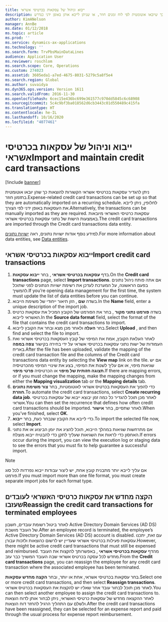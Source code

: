 ```yaml
---
title: ייבוא וניהול של עסקאות בכרטיסי אשראי
description: נושא זה מסביר כיצד לייבא ולתחזק עסקאות הקשורות להוצאות בכרטיסי אשראי. ניתן להגדיר עסקאות אלה כך שיובאו אוטומטית לפי לוח זמנים חוזר, או שניתן לייבא אותן באופן ידני כנדרש.
author: KimANelson
manager: AnnBe
ms.date: 01/12/2018
ms.topic: article
ms.prod: ''
ms.service: dynamics-ax-applications
ms.technology: ''
ms.search.form: TrvPbsMainDataLines
audience: Application User
ms.reviewer: roschlom
ms.search.scope: Core, Operations
ms.custom: 274023
ms.assetid: 3605eda1-a7ed-4675-8031-5279c5a8f5e4
ms.search.region: Global
ms.author: suvaidya
ms.dyn365.ops.version: Version 1611
ms.search.validFrom: 2016-11-30
ms.openlocfilehash: 6cec15e436bc699e361577c970dd5845c6c68908
ms.sourcegitcommit: 5c4c9bf3ba018562d6cb3443c01d550489c415fa
ms.translationtype: HT
ms.contentlocale: he-IL
ms.lasthandoff: 10/16/2020
ms.locfileid: "4077461"
---
```

# <a name="import-and-maintain-credit-card-transactions"></a><span data-ttu-id="2a728-104">ייבוא וניהול של עסקאות בכרטיסי אשראי</span><span class="sxs-lookup"><span data-stu-id="2a728-104">Import and maintain credit card transactions</span></span>

[!include [banner](../includes/banner.md)]

<span data-ttu-id="2a728-105">ניתן להגדיר עסקאות בכרטיסי אשראי הקשורות להוצאות כך שהן יובאו אוטומטית בתזמון חוזר.</span><span class="sxs-lookup"><span data-stu-id="2a728-105">Expense-related credit card transactions can be set up so that they are automatically imported on a recurring schedule.</span></span> <span data-ttu-id="2a728-106">לחלופין, ניתן לייבא את העסקאות באופן ידני לפי הצורך.</span><span class="sxs-lookup"><span data-stu-id="2a728-106">Alternatively, the transactions can be manually imported as they are required.</span></span> <span data-ttu-id="2a728-107">עסקאות כרטיסי האשראי מיובאות באמצעות הישות של נתוני עסקאות בכרטיסי אשראי.</span><span class="sxs-lookup"><span data-stu-id="2a728-107">The credit card transactions are imported through the Credit card transactions data entity.</span></span>

<span data-ttu-id="2a728-108">למידע נוסף אודות ישויות נתונים, ראה [ישויות נתונים](https://docs.microsoft.com/dynamics365/fin-ops-core/dev-itpro/data-entities/data-entities).</span><span class="sxs-lookup"><span data-stu-id="2a728-108">For more information about data entities, see [Data entities](https://docs.microsoft.com/dynamics365/fin-ops-core/dev-itpro/data-entities/data-entities).</span></span>

## <a name="import-credit-card-transactions"></a><span data-ttu-id="2a728-109">ייבוא עסקאות בכרטיסי אשראי</span><span class="sxs-lookup"><span data-stu-id="2a728-109">Import credit card transactions</span></span>

1. <span data-ttu-id="2a728-110">בדף **עסקאות בכרטיסי אשראי** , בחר **ייבוא עסקאות**.</span><span class="sxs-lookup"><span data-stu-id="2a728-110">On the **Credit card transactions** page, select **Import transactions**.</span></span> <span data-ttu-id="2a728-111">אם אתה פותח ניהול נתונים בפעם הראשונה, על המערכת לעדכן את רשימת ישויות הנתונים לפני שתוכל להמשיך.</span><span class="sxs-lookup"><span data-stu-id="2a728-111">If you’re opening data management for the first time, the system must update the list of data entities before you can continue.</span></span>
2. <span data-ttu-id="2a728-112">בשדה **שם** , הזן תיאור ייחודי של משימת הייבוא.</span><span class="sxs-lookup"><span data-stu-id="2a728-112">In the **Name** field, enter a unique description of the import job.</span></span>
3. <span data-ttu-id="2a728-113">בשדה **פורמט נתוני מקור** , בחר את הפורמט של הקובץ המכיל את עסקאות כרטיס האשראי לייבוא.</span><span class="sxs-lookup"><span data-stu-id="2a728-113">In the **Source data format** field, select the format of the file that contains the credit card transactions to import.</span></span>
4. <span data-ttu-id="2a728-114">בחר **העלה** ולאחר מכן מצא ובחר את הקובץ לייבוא.</span><span class="sxs-lookup"><span data-stu-id="2a728-114">Select **Upload** , and then find and select the file to import.</span></span>
5. <span data-ttu-id="2a728-115">לאחר העלאת הקובץ, אמת את המיפוי של קובץ העסקאות בכרטיסי אשראי ואת העמודות של ישות נתוני עסקאות בכרטיסי אשראי על ידי בחירה בקישור **צפה במפה** באריח.</span><span class="sxs-lookup"><span data-stu-id="2a728-115">After the file has been uploaded, validate the mapping of the credit card transaction file and the columns of the Credit card transactions data entity by selecting the **View map** link on the tile.</span></span> <span data-ttu-id="2a728-116">אם יש שגיאות מיפוי, או אם עליך לשנות את המיפוי, בצע את שינויי המיפוי מהכרטיסיה **תצוגה חזותית של מיפוי** או הכרטיסיה **פרטי מיפוי**.</span><span class="sxs-lookup"><span data-stu-id="2a728-116">If there are mapping errors, or if you must change the mapping, make the mapping changes from either the **Mapping visualization** tab or the **Mapping details** tab.</span></span>
6. <span data-ttu-id="2a728-117">כדי להפוך את העסקאות בכרטיס אשראי לאוטומטיות, בחר **צור משימת נתונים חוזרת**.</span><span class="sxs-lookup"><span data-stu-id="2a728-117">To automate the credit card transactions, select **Create recurring data job**.</span></span> <span data-ttu-id="2a728-118">לאחר מכן תוכל להגדיר כל כמה זמן יבוצא ייבוא של עסקאות בכרטיסי אשראי.</span><span class="sxs-lookup"><span data-stu-id="2a728-118">You can then set the recurrence that defines how often credit card transactions should be imported.</span></span> <span data-ttu-id="2a728-119">לאחר שתסיים, בחר **אישור**.</span><span class="sxs-lookup"><span data-stu-id="2a728-119">When you’ve finished, select **OK**.</span></span>
7. <span data-ttu-id="2a728-120">כדי לייבא את הקובץ שנבחר כעת, בחר **ייבוא**.</span><span class="sxs-lookup"><span data-stu-id="2a728-120">To import the selected file now, select **Import**.</span></span>
8. <span data-ttu-id="2a728-121">אם מתרחשות שגיאות במהלך הייבוא, תוכל להציג את יומן הביצוע או את נתוני האחסון כדי לראות את השגיאות שעליך לתקן כדי להבטיח ייבוא מוצלח.</span><span class="sxs-lookup"><span data-stu-id="2a728-121">If errors occur during the import, you can view the execution log or staging data to see the errors that you must fix to help guarantee a successful import.</span></span>

> [!NOTE]
> <span data-ttu-id="2a728-122">אם עליך לייבא יותר מתבנית קובץ אחת, יש ליצור עבודות ייבוא נפרדות לכל סוג פורמט.</span><span class="sxs-lookup"><span data-stu-id="2a728-122">If you must import more than one file format, you must create separate import jobs for each format type.</span></span>

## <a name="reassign-the-credit-card-transactions-for-terminated-employees"></a><span data-ttu-id="2a728-123">הקצה מחדש את עסקאות כרטיסי האשראי לעובדים שעזבו</span><span class="sxs-lookup"><span data-stu-id="2a728-123">Reassign the credit card transactions for terminated employees</span></span>

<span data-ttu-id="2a728-124">לאחר ביטול רשומת עובדים, חשבון Active Directory Domain Services‏ (AD DS) של העובד מושבת.</span><span class="sxs-lookup"><span data-stu-id="2a728-124">After an employee record is terminated, the employee’s Active Directory Domain Services (AD DS) account is disabled.</span></span> <span data-ttu-id="2a728-125">עם זאת, יתכנו עסקאות פעילות בכרטיסי אשראי שעדיין יש לרשום כהוצאות ולזכות עבורן.</span><span class="sxs-lookup"><span data-stu-id="2a728-125">However, there might be active credit card transactions that must still be expensed and reimbursed.</span></span> <span data-ttu-id="2a728-126">מהדף **עסקאות בכרטיסי אשראי** , באפשרותך להקצות את העובד מחדש לכל עסקה בכרטיס אשראי שבה העובד המשויך כבר עזב.</span><span class="sxs-lookup"><span data-stu-id="2a728-126">From the **Credit card transactions** page, you can reassign the employee for any credit card transaction where the associated employee has been terminated.</span></span>

<span data-ttu-id="2a728-127">בחר עסקאות בכרטיסי אשראי, אחת או יותר, ובחר **הקצה מחדש עסקאות**.</span><span class="sxs-lookup"><span data-stu-id="2a728-127">Select one or more credit card transactions, and then select **Reassign transactions**.</span></span> <span data-ttu-id="2a728-128">לאחר מכן תוכל לבחור עובד אחר שאליו יש להקצות את העסקאות בכרטיס אשראי.</span><span class="sxs-lookup"><span data-stu-id="2a728-128">You can then select another employee to assign the credit card transactions to.</span></span> <span data-ttu-id="2a728-129">לאחר ההקצאה מחדש של עסקאות כרטיסי האשראי, ניתן לבחור אותן לדוח הוצאות ולשלם עם התהליך הרגיל להחזר דוח הוצאות.</span><span class="sxs-lookup"><span data-stu-id="2a728-129">After the credit card transactions have been reassigned, they can be selected for an expense report and paid through the usual process for expense report reimbursement.</span></span>
